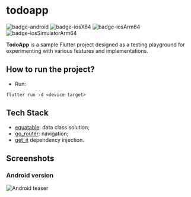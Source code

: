 # todoapp

![badge-android](http://img.shields.io/badge/platform-android-6EDB8D.svg?style=flat)
![badge-iosX64](https://img.shields.io/badge/platform-iosX64-CDCDCD?style=flat)
![badge-iosArm64](https://img.shields.io/badge/platform-iosArm64-CDCDCD?style=flat)
![badge-iosSimulatorArm64](https://img.shields.io/badge/platform-iosSimulatorArm64-CDCDCD?style=flat)

**TodoApp** is a sample Flutter project designed as a testing playground for experimenting with various features and implementations.

## How to run the project?

- Run:

```shell
flutter run -d <device target>
```

## Tech Stack

- [equatable](https://pub.dev/packages/equatable): data class solution;
- [go_router](https://pub.dev/packages/go_router): navigation;
- [get_it](https://pub.dev/packages/get_it) dependency injection.

## Screenshots

### Android version

![Android teaser](/img/android-todoapp.gif)
